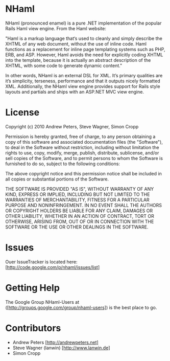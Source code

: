 ﻿NHaml
==============
NHaml (pronounced enamel) is a pure .NET implementation of the popular Rails Haml view engine. From the Haml website:

"Haml is a markup language that‘s used to cleanly and simply describe the XHTML of any web document, without the use of inline code. Haml functions as a replacement for inline page templating systems such as PHP, ERB, and ASP. However, Haml avoids the need for explicitly coding XHTML into the template, because it is actually an abstract description of the XHTML, with some code to generate dynamic content." 

In other words, NHaml is an external DSL for XML. It’s primary qualities are it’s simplicity, terseness, performance and that it outputs nicely formatted XML. Additionally, the NHaml view engine provides support for Rails style layouts and partials and ships with an ASP.NET MVC view engine. 

License
================
Copyright (c) 2010 Andrew Peters, Steve Wagner, Simon Cropp

Permission is hereby granted, free of charge, to any person obtaining a copy
of this software and associated documentation files (the "Software"), to deal
in the Software without restriction, including without limitation the rights
to use, copy, modify, merge, publish, distribute, sublicense, and/or sell
copies of the Software, and to permit persons to whom the Software is
furnished to do so, subject to the following conditions:

The above copyright notice and this permission notice shall be included in
all copies or substantial portions of the Software.

THE SOFTWARE IS PROVIDED "AS IS", WITHOUT WARRANTY OF ANY KIND, EXPRESS OR
IMPLIED, INCLUDING BUT NOT LIMITED TO THE WARRANTIES OF MERCHANTABILITY,
FITNESS FOR A PARTICULAR PURPOSE AND NONINFRINGEMENT. IN NO EVENT SHALL THE
AUTHORS OR COPYRIGHT HOLDERS BE LIABLE FOR ANY CLAIM, DAMAGES OR OTHER
LIABILITY, WHETHER IN AN ACTION OF CONTRACT, TORT OR OTHERWISE, ARISING FROM,
OUT OF OR IN CONNECTION WITH THE SOFTWARE OR THE USE OR OTHER DEALINGS IN
THE SOFTWARE.

Issues
================
Ouer IssueTracker is located here: [http://code.google.com/p/nhaml/issues/list]

Getting Help
===========
The Google Group NHaml-Users at ([http://groups.google.com/group/nhaml-users]) is the best place to go.

Contributors
============
- Andrew Peters [http://andrewpeters.net]
- Steve Wagner (lanwin) [http://www.lanwin.de]
- Simon Cropp


